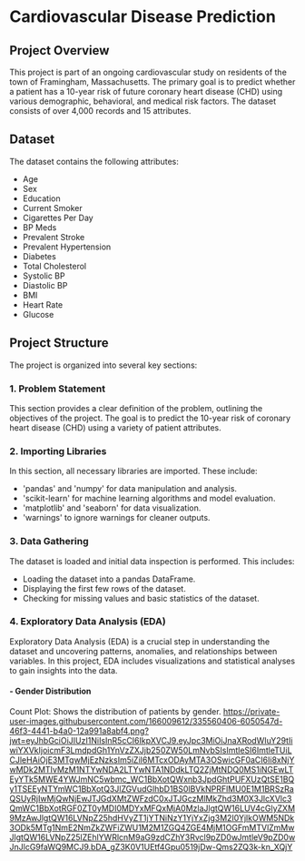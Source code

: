 # Cardiovascular Disease Prediction
## Project Overview
This project is part of an ongoing cardiovascular study on residents of the town of Framingham, Massachusetts. The primary goal is to predict whether a patient has a 10-year risk of future coronary heart disease (CHD) using various demographic, behavioral, and medical risk factors. The dataset consists of over 4,000 records and 15 attributes.
## Dataset
The dataset contains the following attributes:
- Age
- Sex
- Education
- Current Smoker
- Cigarettes Per Day
- BP Meds
- Prevalent Stroke
- Prevalent Hypertension
- Diabetes
- Total Cholesterol
- Systolic BP
- Diastolic BP
- BMI
- Heart Rate
- Glucose
## Project Structure
The project is organized into several key sections:
### 1. Problem Statement
This section provides a clear definition of the problem, outlining the objectives of the project. The goal is to predict the 10-year risk of coronary heart disease (CHD) using a variety of patient attributes.
### 2. Importing Libraries
In this section, all necessary libraries are imported. These include:
- 'pandas' and 'numpy' for data manipulation and analysis.
- 'scikit-learn' for machine learning algorithms and model evaluation.
- 'matplotlib' and 'seaborn' for data visualization.
- 'warnings' to ignore warnings for cleaner outputs.
### 3. Data Gathering
The dataset is loaded and initial data inspection is performed. This includes:
- Loading the dataset into a pandas DataFrame.
- Displaying the first few rows of the dataset.
- Checking for missing values and basic statistics of the dataset.
### 4. Exploratory Data Analysis (EDA)
Exploratory Data Analysis (EDA) is a crucial step in understanding the dataset and uncovering patterns, anomalies, and relationships between variables. In this project, EDA includes visualizations and statistical analyses to gain insights into the data.
#### - Gender Distribution
Count Plot: Shows the distribution of patients by gender. 
https://private-user-images.githubusercontent.com/166009612/335560406-6050547d-46f3-4441-b4a0-12a991a8abf4.png?jwt=eyJhbGciOiJIUzI1NiIsInR5cCI6IkpXVCJ9.eyJpc3MiOiJnaXRodWIuY29tIiwiYXVkIjoicmF3LmdpdGh1YnVzZXJjb250ZW50LmNvbSIsImtleSI6ImtleTUiLCJleHAiOjE3MTgwMjEzNzksIm5iZiI6MTcxODAyMTA3OSwicGF0aCI6Ii8xNjYwMDk2MTIvMzM1NTYwNDA2LTYwNTA1NDdkLTQ2ZjMtNDQ0MS1iNGEwLTEyYTk5MWE4YWJmNC5wbmc_WC1BbXotQWxnb3JpdGhtPUFXUzQtSE1BQy1TSEEyNTYmWC1BbXotQ3JlZGVudGlhbD1BS0lBVkNPRFlMU0E1M1BRSzRaQSUyRjIwMjQwNjEwJTJGdXMtZWFzdC0xJTJGczMlMkZhd3M0X3JlcXVlc3QmWC1BbXotRGF0ZT0yMDI0MDYxMFQxMjA0MzlaJlgtQW16LUV4cGlyZXM9MzAwJlgtQW16LVNpZ25hdHVyZT1jYTNiNzY1YjYxZjg3M2I0YjlkOWM5NDk3ODk5MTg1NmE2NmZkZWFiZWU1M2M1ZGQ4ZGE4MjM1OGFmMTVlZmMwJlgtQW16LVNpZ25lZEhlYWRlcnM9aG9zdCZhY3Rvcl9pZD0wJmtleV9pZD0wJnJlcG9faWQ9MCJ9.bDA_gZ3K0V1UEtf4Gpu0519jDw-Qms2ZQ3k-kn_XQjY
